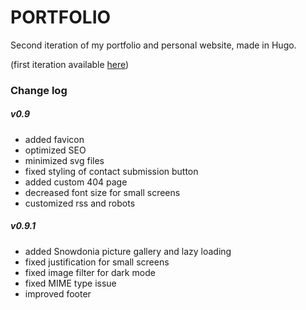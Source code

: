 # PORTFOLIO

Second iteration of my portfolio and personal website, made in Hugo.

(first iteration available [here](https://old.i-co.xyz))


### Change log

##### v0.9
- added favicon
- optimized SEO
- minimized svg files
- fixed styling of contact submission button
- added custom 404 page
- decreased font size for small screens
- customized rss and robots

##### v0.9.1
- added Snowdonia picture gallery and lazy loading
- fixed justification for small screens
- fixed image filter for dark mode
- fixed MIME type issue 
- improved footer